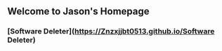 ## Welcome to Jason's Homepage
### [Software Deleter](https://Znzxjjbt0513.github.io/Software Deleter)
